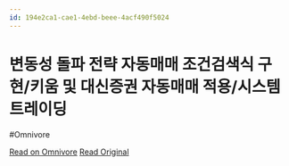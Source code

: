 ```yaml
---
id: 194e2ca1-cae1-4ebd-beee-4acf490f5024
---
```


# 변동성 돌파 전략 자동매매 조건검색식 구현/키움 및 대신증권 자동매매 적용/시스템트레이딩
#Omnivore

[Read on Omnivore](https://omnivore.app/me/https-youtube-com-watch-v-e-wu-24-kzl-g-0-y-191208f7512)
[Read Original](https://youtube.com/watch?v=EWu24kzlG0Y)

